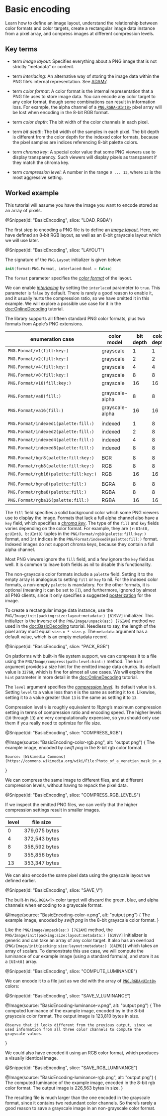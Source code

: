 # Basic encoding

Learn how to define an image layout, understand the relationship between color formats and color targets, create a rectangular image data instance from a pixel array, and compress images at different compression levels.

## Key terms

-   term *image layout*:
    Specifies everything about a PNG image that is not strictly “metadata” or content.

-   term *interlacing*:
    An alternative way of storing the image data within the PNG file’s internal representation. See [ADAM7](https://en.wikipedia.org/wiki/Adam7_algorithm).

-   term *color format*:
    A color format is the internal representation that a PNG file uses to store image data. You can encode any color target to any color format, though some combinations can result in information loss. For example, the alpha channel of a [`PNG.RGBA<UInt8>`](PNG/RGBA) pixel array will be lost when encoding in the 8-bit RGB format.

-   term *color depth*:
    The bit width of the color channels in each pixel.

-   term *bit depth*:
    The bit width of the samples in each pixel. The bit depth is different from the color depth for the indexed color formats, because the pixel samples are indices referencing 8-bit palette colors.

-   term *chroma key*:
    A special color value that some PNG viewers use to display transparency. Such viewers will display pixels as transparent if they match the chroma key.

-   term *compression level*:
    A number in the range `0 ... 13`, where `13` is the most aggressive setting.


## Worked example

This tutorial will assume you have the image you want to encode stored as an array of pixels.

@Snippet(id: "BasicEncoding", slice: "LOAD_RGBA")

The first step to encoding a PNG file is to define an [*image layout*](#st:image%20layout). Here, we have defined an 8-bit RGB layout, as well as an 8-bit grayscale layout which we will use later.

@Snippet(id: "BasicEncoding", slice: "LAYOUT")

The signature of the ``PNG.Layout`` initializer is given below:

```swift
init(format:PNG.Format, interlaced:Bool = false)
```

The `format` parameter specifies the [*color format*](#st:color%20format) of the layout.

We can enable [*interlacing*](#st:interlacing) by setting the `interlaced` parameter to `true`. This parameter is `false` by default. There is rarely a good reason to enable it, and it usually hurts the compression ratio, so we have omitted it in this example. We will explore a possible use case for it in the <doc:OnlineDecoding> tutorial.

The library supports all fifteen standard PNG color formats, plus two formats from Apple’s PNG extensions.

|          enumeration case                 |    color model    | bit depth | color depth | standard  |
| -------------------------------------     | ----------------- | --------- | ----------- | --------- |
| ``PNG.Format/v1(fill:key:)``              | grayscale         | 1         | 1           | core      |
| ``PNG.Format/v2(fill:key:)``              | grayscale         | 2         | 2           | core      |
| ``PNG.Format/v4(fill:key:)``              | grayscale         | 4         | 4           | core      |
| ``PNG.Format/v8(fill:key:)``              | grayscale         | 8         | 8           | core      |
| ``PNG.Format/v16(fill:key:)``             | grayscale         | 16        | 16          | core      |
||||||
| ``PNG.Format/va8(fill:)``                 | grayscale-alpha   | 8         | 8           | core      |
| ``PNG.Format/va16(fill:)``                | grayscale-alpha   | 16        | 16          | core      |
||||||
| ``PNG.Format/indexed1(palette:fill:)``    | indexed           | 1         | 8           | core      |
| ``PNG.Format/indexed2(palette:fill:)``    | indexed           | 2         | 8           | core      |
| ``PNG.Format/indexed4(palette:fill:)``    | indexed           | 4         | 8           | core      |
| ``PNG.Format/indexed8(palette:fill:)``    | indexed           | 8         | 8           | core      |
||||||
| ``PNG.Format/bgr8(palette:fill:key:)``    | BGR               | 8         | 8           | apple     |
| ``PNG.Format/rgb8(palette:fill:key:)``    | RGB               | 8         | 8           | core      |
| ``PNG.Format/rgb16(palette:fill:key:)``   | RGB               | 16        | 16          | core      |
||||||
| ``PNG.Format/bgra8(palette:fill:)``       | BGRA              | 8         | 8           | apple     |
| ``PNG.Format/rgba8(palette:fill:)``       | RGBA              | 8         | 8           | core      |
| ``PNG.Format/rgba16(palette:fill:)``      | RGBA              | 16        | 16          | core      |

The `fill` field specifies a solid background color which some PNG viewers use to display the image. Formats that lack a full alpha channel also have a `key` field, which specifies a [*chroma key*](#st:chroma%20key). The type of the `fill` and `key` fields varies depending on the color format. For example, they are `(r:UInt8, g:UInt8, b:UInt8)` tuples in the ``PNG/Format/rgb8(palette:fill:key:)`` format, and ``Int`` indices in the ``PNG/Format/indexed8(palette:fill:)`` format. Indexed images do not support chroma keys, because they contain a full alpha channel.

Most PNG viewers ignore the `fill` field, and a few ignore the `key` field as well. It is common to leave both fields as nil to disable this functionality.

The non-grayscale color formats include a `palette` field. Setting it to the empty array is analogous to setting `fill` or `key` to nil. For the indexed color formats, a non-empty `palette` is mandatory. For the other formats, it is optional (meaning it can be set to `[]`), and furthermore, ignored by almost all PNG clients, since it only specifies a suggested [posterization](https://en.wikipedia.org/wiki/Posterization) for the image.

To create a rectangular image data instance, use the ``PNG/Image/init(packing:size:layout:metadata:) [619VV]`` initializer. This initializer is the inverse of the ``PNG/Image/unpack(as:) [7GIAM]`` method we used in the <doc:BasicDecoding> tutorial. Needless to say, the length of the pixel array must equal `size.x * size.y`. The `metadata` argument has a default value, which is an empty metadata record.

@Snippet(id: "BasicEncoding", slice: "PACK_RGB")

On platforms with built-in file system support, we can compress it to a file using the ``PNG/Image/compress(path:level:hint:)`` method. The `hint` argument provides a size hint for the emitted image data chunks. Its default value is `32768`, which is fine for almost all use cases. We will explore the `hint` parameter in more detail in the <doc:OnlineDecoding> tutorial.

The `level` argument specifies the [*compression level*](#st:compression%20level). Its default value is `9`. Setting `level` to a value less than `0` is the same as setting it to `0`. Likewise, setting it to a value greater than `13` is the same as setting it to `13`.

Compression level `9` is roughly equivalent to *libpng*’s maximum compression setting in terms of compression ratio and encoding speed. The higher levels (`10` through `13`) are very computationally expensive, so you should only use them if you really need to optimize for file size.

@Snippet(id: "BasicEncoding", slice: "COMPRESS_RGB")

@Image(source: "BasicEncoding-color-rgb.png", alt: "output png") {
    The example image, encoded by *swift png* in the 8-bit rgb color format.

    Source: [Wikimedia Commons](https://commons.wikimedia.org/wiki/File:Photo_of_a_venetian_mask_in_a_studio_photo_session.jpg)
}


We can compress the same image to different files, and at different compression levels, without having to repack the pixel data.

@Snippet(id: "BasicEncoding", slice: "COMPRESS_RGB_LEVELS")

If we inspect the emitted PNG files, we can verify that the higher compression settings result in smaller images.

| level | file size     |
| ----- | ------------- |
| 0     | 379,075 bytes |
| 4     | 372,543 bytes |
| 8     | 358,592 bytes |
| 9     | 355,856 bytes |
| 13    | 353,347 bytes |

We can also encode the same pixel data using the grayscale layout we defined earlier.

@Snippet(id: "BasicEncoding", slice: "SAVE_V")

The built-in [`PNG.RGBA<T>`](PNG/RGBA) color target will discard the green, blue, and alpha channels when encoding to a grayscale format.

@Image(source: "BasicEncoding-color-v.png", alt: "output png") {
    The example image, encoded by *swift png* in the 8-bit grayscale color format.
}

Like the ``PNG/Image/unpack(as:) [7GIAM]`` method, the ``PNG/Image/init(packing:size:layout:metadata:) [619VV]`` initializer is generic and can take an array of any color target. It also has an overload (``PNG/Image/init(packing:size:layout:metadata:) [8AEMD]``) which takes an array of scalars. To demonstrate this use case, we will compute the luminance of our example image (using a standard formula), and store it as a `[UInt8]` array.

@Snippet(id: "BasicEncoding", slice: "COMPUTE_LUMINANCE")

We can encode it to a file just as we did with the array of [`PNG.RGBA<UInt8>`](PNG/RGBA) colors:

@Snippet(id: "BasicEncoding", slice: "SAVE_V_LUMINANCE")

@Image(source: "BasicEncoding-luminance-v.png", alt: "output png") {
    The computed luminance of the example image, encoded by in the 8-bit grayscale color format. The output image is 123,810 bytes in size.

    Observe that it looks different from the previous output, since we used information from all three color channels to compute the grayscale values.
}

We could also have encoded it using an RGB color format, which produces a visually identical image.

@Snippet(id: "BasicEncoding", slice: "SAVE_RGB_LUMINANCE")

@Image(source: "BasicEncoding-luminance-rgb.png", alt: "output png") {
    The computed luminance of the example image, encoded in the 8-bit rgb color format. The output image is 226,563 bytes in size.
}

The resulting file is much larger than the one encoded in the grayscale format, since it contains two redundant color channels. So there’s rarely a good reason to save a grayscale image in an non-grayscale color format.
